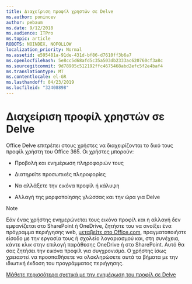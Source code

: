 ```yaml
---
title: Διαχείριση προφίλ χρηστών σε Delve
ms.author: ponincev
author: pebaum
ms.date: 9/12/2018
ms.audience: ITPro
ms.topic: article
ROBOTS: NOINDEX, NOFOLLOW
localization_priority: Normal
ms.assetid: e595481a-91de-431d-bf86-d7610ff3b6a7
ms.openlocfilehash: 5e8cc5d68afd5c35a503db2333ac620760cf3a8c
ms.sourcegitcommit: 9d78905c512192ffc4675468abd2efc5f2e4baf4
ms.translationtype: MT
ms.contentlocale: el-GR
ms.lasthandoff: 04/23/2019
ms.locfileid: "32408898"
---
```

# <a name="manage-user-profiles-in-delve"></a>Διαχείριση προφίλ χρηστών σε Delve

Office Delve επιτρέπει στους χρήστες να διαχειρίζονται το δικό τους προφίλ χρήστη του Office 365. Οι χρήστες μπορούν:
  
- Προβολή και ενημέρωση πληροφοριών τους
    
- Διατηρείτε προσωπικές πληροφορίες
    
- Να αλλάξετε την εικόνα προφίλ ή κάλυψη
    
- Αλλαγή της μορφοποίησης γλώσσας και την ώρα για Delve
    
> [!NOTE]
> Εάν ένας χρήστης ενημερώνεται τους εικόνα προφίλ και η αλλαγή δεν εμφανίζεται στο SharePoint ή OneDrive, ζητήστε του να ανοίξει ένα πρόγραμμα περιήγησης web, [μεταβείτε στο Office.com](https://www.office.com), πραγματοποιήστε είσοδο με την εργασία τους ή σχολείο λογαριασμού και, στη συνέχεια, κάντε κλικ στην επιλογή παράθεσης OneDrive ή στο SharePoint. Αυτό θα σας ζητήσει την εικόνα προφίλ για συγχρονισμό. Ο χρήστης ίσως χρειαστεί να προσπαθήσετε να ολοκληρώσετε αυτά τα βήματα με την ιδιωτική έκδοση του προγράμματος περιήγησης. 
  
[Μάθετε περισσότερα σχετικά με την ενημέρωση του προφίλ σε Delve](https://go.microsoft.com/fwlink/?linkid=735070)
  

